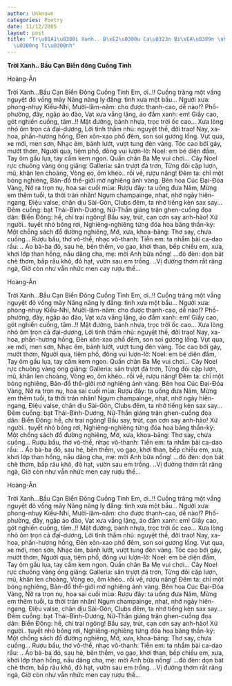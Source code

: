 ```yaml
---
author: Unknown
categories: Poetry
date: 11/12/2005
layout: post
title: "Tr\u01A1\u0300i Xanh.. B\xE2\u0300u Ca\u0323n Bi\xEA\u0309n \u0111\xF4ng Cu\xF4\
  \u0300ng Ti\u0300nh"
---
```


**Trời Xanh.. Bầu Cạn Biển đông Cuồng Tình**

Hoàng-Ân

Trời Xanh...Bầu Cạn Biển Đông Cuồng Tình
Em, ơi..!!
Cuồng trăng một vầng nguyệt đỏ vồng mây
Nâng nâng ly đắng: tình xưa một bầu...
Người xưa: phong-nhụy Kiều-Nhi,
Mười-lăm-năm: cho được thanh-cao, dễ nào!?
Phố-phường, đây, ngập áo đào,
Vạt xưa vắng lặng, áo đầm xanh: em!
Giầy cao, gót nghiến cuồng, tâm..!!
Mặt đường, bánh nhựa, trọc trời ốc cao...
Xưa lòng nhỏ ôm trọn cả đại-dương,
Lời tình thầm nhủ: nguyệt thề, đời trao!
Nay, xa-hoa, phấn-hương hồng,
Đèn xôn-xao phố đêm, son soi gương lồng.
Vụt qua, xe mới, men sơn,
Nhạc êm, bánh lướt, vượt tung đèn vàng.
Tóc cao bới gáy, mướt thơm,
Người qua, tiệm phố, đông vui lượn-lờ:
Noel: em bé diện đầm,
Tay ôm gấu lụa, tay cầm kem ngon.
Quấn chân Ba Mẹ vui chơi...
Cây Noel rực chuông vàng óng giăng:
Galleria: sân trượt đá trơn,
Từng đôi cặp lượn, mũ, khăn len choàng,
Vòng eo, ôm khéo.. rồi về, rượu nâng!
Đêm ta: chỉ một bóng nghiêng,
Bản-đồ thế-giới mờ nghiêng ánh vàng.
Bên hoa Cúc Đại-Đóa Vàng,
Nở ra trọn nụ, hoa sai cuối mùa:
Rượu đây: ta uống đưa Năm,
Mừng em thêm tuổi, ta thời trán nhăn!
Ngụm champainge, nhạt, nhớ ngày hiên-ngang,
Điệu valse, chân dịu Sài-Gòn,
Clubs đêm, ta nhớ tiếng kèn sax say...
Đêm cuồng: bạt Thái-Bình-Dương,
Nữ-Thần giáng trận ghen-cuồng đọa dân:
Biển Đông: hề, chí trai ngông!
Bầu say, trút, cạn cơn say anh-hào!
Xứ người.. tuyết nhỏ bông rơi,
Nghiêng-nghiêng từng đóa hoa băng thần-kỳ:
Một chồng sách đổ đường nghiêng,
Mớ, xưa, khoa-bảng:
Thơ say, chưa cuồng...
Rượu bầu, thơ vô-thể, nhạc vô-thanh:
Tiễn em: ta nhẩm bài ca-dao rầu:
    .. Áo bà-ba đỏ, sau hè,
    bên thềm, vo gạo, khơi than, bếp chiều
    em, xưa, khơi lớp than hồng,
    nấu dâng cha, mẹ: mời Anh bữa nồng!
    ...đỏ đèn: dọn bát chè thơm,
    bắp râu khô, đỏ hạt, vườn sau em trồng.
    ..Vị đường thơm rắt răng ngà,
    Giờ còn như vẫn nhức men cay rượu thề...

Hoàng-Ân

Trời Xanh...Bầu Cạn Biển Đông Cuồng Tình
Em, ơi..!!
Cuồng trăng một vầng nguyệt đỏ vồng mây
Nâng nâng ly đắng: tình xưa một bầu...
Người xưa: phong-nhụy Kiều-Nhi,
Mười-lăm-năm: cho được thanh-cao, dễ nào!?
Phố-phường, đây, ngập áo đào,
Vạt xưa vắng lặng, áo đầm xanh: em!
Giầy cao, gót nghiến cuồng, tâm..!!
Mặt đường, bánh nhựa, trọc trời ốc cao...
Xưa lòng nhỏ ôm trọn cả đại-dương,
Lời tình thầm nhủ: nguyệt thề, đời trao!
Nay, xa-hoa, phấn-hương hồng,
Đèn xôn-xao phố đêm, son soi gương lồng.
Vụt qua, xe mới, men sơn,
Nhạc êm, bánh lướt, vượt tung đèn vàng.
Tóc cao bới gáy, mướt thơm,
Người qua, tiệm phố, đông vui lượn-lờ:
Noel: em bé diện đầm,
Tay ôm gấu lụa, tay cầm kem ngon.
Quấn chân Ba Mẹ vui chơi...
Cây Noel rực chuông vàng óng giăng:
Galleria: sân trượt đá trơn,
Từng đôi cặp lượn, mũ, khăn len choàng,
Vòng eo, ôm khéo.. rồi về, rượu nâng!
Đêm ta: chỉ một bóng nghiêng,
Bản-đồ thế-giới mờ nghiêng ánh vàng.
Bên hoa Cúc Đại-Đóa Vàng,
Nở ra trọn nụ, hoa sai cuối mùa:
Rượu đây: ta uống đưa Năm,
Mừng em thêm tuổi, ta thời trán nhăn!
Ngụm champainge, nhạt, nhớ ngày hiên-ngang,
Điệu valse, chân dịu Sài-Gòn,
Clubs đêm, ta nhớ tiếng kèn sax say...
Đêm cuồng: bạt Thái-Bình-Dương,
Nữ-Thần giáng trận ghen-cuồng đọa dân:
Biển Đông: hề, chí trai ngông!
Bầu say, trút, cạn cơn say anh-hào!
Xứ người.. tuyết nhỏ bông rơi,
Nghiêng-nghiêng từng đóa hoa băng thần-kỳ:
Một chồng sách đổ đường nghiêng,
Mớ, xưa, khoa-bảng:
Thơ say, chưa cuồng...
Rượu bầu, thơ vô-thể, nhạc vô-thanh:
Tiễn em: ta nhẩm bài ca-dao rầu:
    .. Áo bà-ba đỏ, sau hè,
    bên thềm, vo gạo, khơi than, bếp chiều
    em, xưa, khơi lớp than hồng,
    nấu dâng cha, mẹ: mời Anh bữa nồng!
    ...đỏ đèn: dọn bát chè thơm,
    bắp râu khô, đỏ hạt, vườn sau em trồng.
    ..Vị đường thơm rắt răng ngà,
    Giờ còn như vẫn nhức men cay rượu thề...

Hoàng-Ân

Trời Xanh...Bầu Cạn Biển Đông Cuồng Tình
Em, ơi..!!
Cuồng trăng một vầng nguyệt đỏ vồng mây
Nâng nâng ly đắng: tình xưa một bầu...
Người xưa: phong-nhụy Kiều-Nhi,
Mười-lăm-năm: cho được thanh-cao, dễ nào!?
Phố-phường, đây, ngập áo đào,
Vạt xưa vắng lặng, áo đầm xanh: em!
Giầy cao, gót nghiến cuồng, tâm..!!
Mặt đường, bánh nhựa, trọc trời ốc cao...
Xưa lòng nhỏ ôm trọn cả đại-dương,
Lời tình thầm nhủ: nguyệt thề, đời trao!
Nay, xa-hoa, phấn-hương hồng,
Đèn xôn-xao phố đêm, son soi gương lồng.
Vụt qua, xe mới, men sơn,
Nhạc êm, bánh lướt, vượt tung đèn vàng.
Tóc cao bới gáy, mướt thơm,
Người qua, tiệm phố, đông vui lượn-lờ:
Noel: em bé diện đầm,
Tay ôm gấu lụa, tay cầm kem ngon.
Quấn chân Ba Mẹ vui chơi...
Cây Noel rực chuông vàng óng giăng:
Galleria: sân trượt đá trơn,
Từng đôi cặp lượn, mũ, khăn len choàng,
Vòng eo, ôm khéo.. rồi về, rượu nâng!
Đêm ta: chỉ một bóng nghiêng,
Bản-đồ thế-giới mờ nghiêng ánh vàng.
Bên hoa Cúc Đại-Đóa Vàng,
Nở ra trọn nụ, hoa sai cuối mùa:
Rượu đây: ta uống đưa Năm,
Mừng em thêm tuổi, ta thời trán nhăn!
Ngụm champainge, nhạt, nhớ ngày hiên-ngang,
Điệu valse, chân dịu Sài-Gòn,
Clubs đêm, ta nhớ tiếng kèn sax say...
Đêm cuồng: bạt Thái-Bình-Dương,
Nữ-Thần giáng trận ghen-cuồng đọa dân:
Biển Đông: hề, chí trai ngông!
Bầu say, trút, cạn cơn say anh-hào!
Xứ người.. tuyết nhỏ bông rơi,
Nghiêng-nghiêng từng đóa hoa băng thần-kỳ:
Một chồng sách đổ đường nghiêng,
Mớ, xưa, khoa-bảng:
Thơ say, chưa cuồng...
Rượu bầu, thơ vô-thể, nhạc vô-thanh:
Tiễn em: ta nhẩm bài ca-dao rầu:
    .. Áo bà-ba đỏ, sau hè,
    bên thềm, vo gạo, khơi than, bếp chiều
    em, xưa, khơi lớp than hồng,
    nấu dâng cha, mẹ: mời Anh bữa nồng!
    ...đỏ đèn: dọn bát chè thơm,
    bắp râu khô, đỏ hạt, vườn sau em trồng.
    ..Vị đường thơm rắt răng ngà,
    Giờ còn như vẫn nhức men cay rượu thề...
